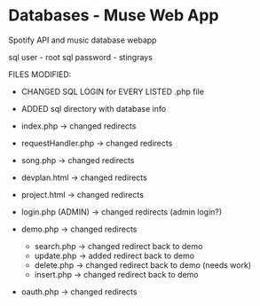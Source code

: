 # Databases - Muse Web App

Spotify API and music database webapp

sql user - root
sql password - stingrays

FILES MODIFIED:

- CHANGED SQL LOGIN for EVERY LISTED .php file

- ADDED sql directory with database info
- index.php -> changed redirects
- requestHandler.php -> changed redirects
- song.php -> changed redirects
- devplan.html -> changed redirects
- project.html -> changed redirects
- login.php (ADMIN) -> changed redirects (admin login?)
- demo.php -> changed redirects
  - search.php -> changed redirect back to demo
  - update.php -> added redirect back to demo
  - delete.php -> changed redirect back to demo (needs work)
  - insert.php -> changed redirect back to demo
- oauth.php -> changed redirects
